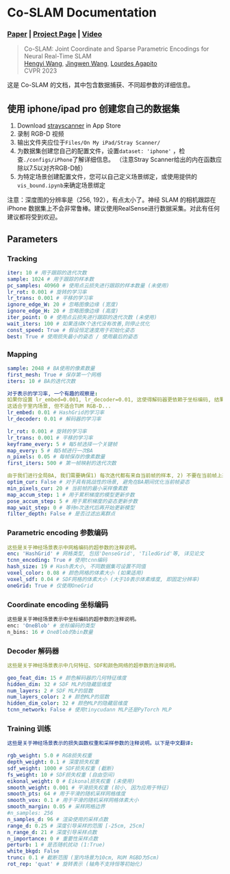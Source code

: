 # Co-SLAM Documentation

### [Paper](https://arxiv.org/pdf/2304.14377.pdf) | [Project Page](https://hengyiwang.github.io/projects/CoSLAM) | [Video](https://hengyiwang.github.io/projects/Co-SLAM/videos/presentation.mp4)

> Co-SLAM: Joint Coordinate and Sparse Parametric Encodings for Neural Real-Time SLAM <br />
> [Hengyi Wang](https://hengyiwang.github.io/), [Jingwen Wang](https://jingwenwang95.github.io/), [Lourdes Agapito](http://www0.cs.ucl.ac.uk/staff/L.Agapito/)<br />
> CVPR 2023

这是 Co-SLAM 的文档，其中包含数据捕获、不同超参数的详细信息。



## 使用 iphone/ipad pro 创建您自己的数据集

1. Download [strayscanner](https://apps.apple.com/us/app/stray-scanner/id1557051662) in App Store
2. 录制 RGB-D 视频
3. 输出文件夹应位于`Files/On My iPad/Stray Scanner/`
4. 为数据集创建您自己的配置文件，设置`dataset: 'iphone'` ，检查`./configs/iPhone`了解详细信息。 （注意Stray Scanner给出的内在函数应除以7.5以对齐RGB-D帧）
5. 为特定场景创建配置文件，您可以自己定义场景绑定，或使用提供的`vis_bound.ipynb`来确定场景绑定

注意：深度图的分辨率是（256, 192），有点太小了。神经 SLAM 的相机跟踪在 iPhone 数据集上不会非常鲁棒。建议使用RealSense进行数据采集。对此有任何建议都将受到欢迎。

## Parameters

### Tracking

```yaml
iter: 10 # 用于跟踪的迭代次数
sample: 1024 # 用于跟踪的样本数
pc_samples: 40960 # 使用点云损失进行跟踪的样本数量 (未使用)
lr_rot: 0.001 # 旋转的学习率
lr_trans: 0.001 # 平移的学习率
ignore_edge_W: 20 # 忽略图像边缘 (宽度)
ignore_edge_H: 20 # 忽略图像边缘 (高度)
iter_point: 0 # 使用点云损失进行跟踪的迭代次数 (未使用)
wait_iters: 100 # 如果连续K个迭代没有改善,则停止优化
const_speed: True # 假设恒定速度用于初始化姿态
best: True # 使用损失最小的姿态 / 使用最后的姿态
```



### Mapping

```yaml
sample: 2048 # BA使用的像素数量
first_mesh: True # 保存第一个网格
iters: 10 # BA的迭代次数

对于表示的学习率, 一个有趣的观察是:
如果你设置 lr_embed=0.001, lr_decoder=0.01, 这使得解码器更依赖于坐标编码, 结果会更好的完成。
这适合于室内场景, 但不适合TUM RGB-D...
lr_embed: 0.01 # HashGrid的学习率
lr_decoder: 0.01 # 解码器的学习率

lr_rot: 0.001 # 旋转的学习率
lr_trans: 0.001 # 平移的学习率
keyframe_every: 5 # 每5帧选择一个关键帧
map_every: 5 # 每5帧进行一次BA
n_pixels: 0.05 # 每帧保存的像素数量
first_iters: 500 # 第一帧映射的迭代次数

由于我们进行全局BA, 我们需要确保1) 每次迭代都有来自当前帧的样本, 2) 不要在当前帧上采样太多像素, 这可能会引入偏差, 建议 min_pixels_cur = 0.01 * #samples
optim_cur: False # 对于具有挑战性的场景, 避免在BA期间优化当前帧姿态
min_pixels_cur: 20 # 当前帧的最小采样像素数
map_accum_step: 1 # 用于累积梯度的模型更新步数
pose_accum_step: 5 # 用于累积梯度的姿态更新步数
map_wait_step: 0 # 等待n次迭代后再开始更新模型
filter_depth: False # 是否过滤出离群点
```



### Parametric encoding 参数编码

```yaml
这些是关于神经场景表示中网格编码的超参数的注释说明。
enc: 'HashGrid' # 网格类型, 包括'DenseGrid', 'TiledGrid'等, 详见论文
tcnn_encoding: True # 使用tcnn编码
hash_size: 19 # Hash表大小, 不同数据集可设置不同值
voxel_color: 0.08 # 颜色网格的体素大小 (如果适用)
voxel_sdf: 0.04 # SDF网格的体素大小 (大于10表示体素维度, 即固定分辨率)
oneGrid: True # 仅使用OneGrid
```



### Coordinate encoding 坐标编码

```python
这些是关于神经场景表示中坐标编码的超参数的注释说明。
enc: 'OneBlob' # 坐标编码的类型
n_bins: 16 # OneBlob的bin数量
```



### Decoder 解码器

```yaml
这些是关于神经场景表示中几何特征、SDF和颜色网络的超参数的注释说明。

geo_feat_dim: 15 # 颜色解码器的几何特征维度
hidden_dim: 32 # SDF MLP的隐藏层维度
num_layers: 2 # SDF MLP的层数
num_layers_color: 2 # 颜色MLP的层数
hidden_dim_color: 32 # 颜色MLP的隐藏层维度
tcnn_network: False # 使用tinycudann MLP还是PyTorch MLP
```



### Training 训练

```yaml
这些是关于神经场景表示的损失函数权重和采样参数的注释说明。以下是中文翻译:

rgb_weight: 5.0 # RGB损失权重
depth_weight: 0.1 # 深度损失权重
sdf_weight: 1000 # SDF损失权重 (截断)
fs_weight: 10 # SDF损失权重 (自由空间)
eikonal_weight: 0 # Eikonal损失权重 (未使用)
smooth_weight: 0.001 # 平滑损失权重 (较小, 因为应用于特征)
smooth_pts: 64 # 用于平滑的随机采样网格维度
smooth_vox: 0.1 # 用于平滑的随机采样网格体素大小
smooth_margin: 0.05 # 采样网格边界
#n_samples: 256
n_samples_d: 96 # 渲染使用的采样点数
range_d: 0.25 # 深度引导采样的范围 [-25cm, 25cm]
n_range_d: 21 # 深度引导采样点数
n_importance: 0 # 重要性采样点数
perturb: 1 # 是否随机扰动 (1:True)
white_bkgd: False
trunc: 0.1 # 截断范围 (室内场景为10cm, RUM RGBD为5cm)
rot_rep: 'quat' # 旋转表示 (轴角不支持恒等初始化)
```

